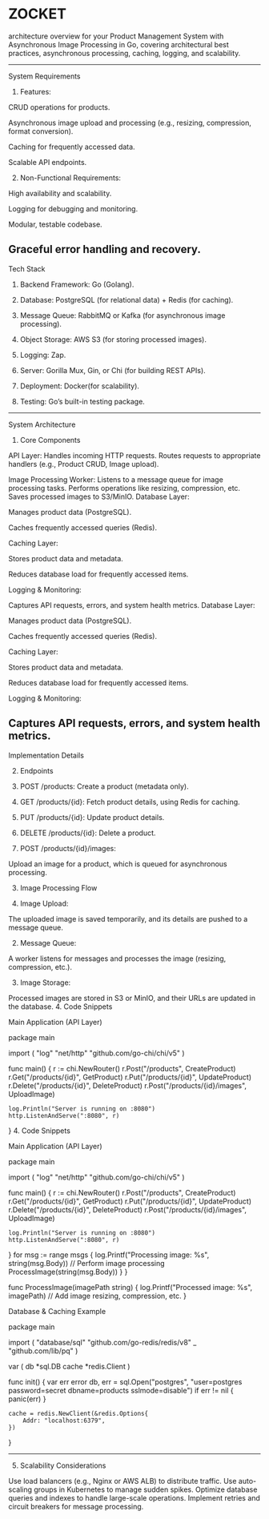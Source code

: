 # ZOCKET
 architecture overview for your Product Management System with Asynchronous Image Processing in Go, covering architectural best practices, asynchronous processing, caching, logging, and scalability.


---

System Requirements

1. Features:

CRUD operations for products.

Asynchronous image upload and processing (e.g., resizing, compression, format conversion).

Caching for frequently accessed data.

Scalable API endpoints.

2. Non-Functional Requirements:

High availability and scalability.

Logging for debugging and monitoring.

Modular, testable codebase.

Graceful error handling and recovery.
---

Tech Stack

1. Backend Framework: Go (Golang).

2. Database: PostgreSQL (for relational data) + Redis (for caching).

3. Message Queue: RabbitMQ or Kafka (for asynchronous image processing).

4. Object Storage: AWS S3  (for storing processed images).

5. Logging: Zap.

6. Server: Gorilla Mux, Gin, or Chi (for building REST APIs).

7. Deployment: Docker(for scalability).

8. Testing: Go’s built-in testing package.
---

System Architecture

1. Core Components

API Layer:
Handles incoming HTTP requests.
Routes requests to appropriate handlers (e.g., Product CRUD, Image upload).

Image Processing Worker:
Listens to a message queue for image processing tasks.
Performs operations like resizing, compression, etc.
Saves processed images to S3/MinIO.
Database Layer:

Manages product data (PostgreSQL).

Caches frequently accessed queries (Redis).


Caching Layer:

Stores product data and metadata.

Reduces database load for frequently accessed items.


Logging & Monitoring:

Captures API requests, errors, and system health metrics.
Database Layer:

Manages product data (PostgreSQL).

Caches frequently accessed queries (Redis).


Caching Layer:

Stores product data and metadata.

Reduces database load for frequently accessed items.


Logging & Monitoring:

Captures API requests, errors, and system health metrics.
---

Implementation Details

2. Endpoints

1. POST /products:
Create a product (metadata only).



2. GET /products/{id}:
Fetch product details, using Redis for caching.



3. PUT /products/{id}:
Update product details.

4. DELETE /products/{id}:
Delete a product.



5. POST /products/{id}/images:

Upload an image for a product, which is queued for asynchronous processing.

3. Image Processing Flow

1. Image Upload:

The uploaded image is saved temporarily, and its details are pushed to a message queue.

2. Message Queue:

A worker listens for messages and processes the image (resizing, compression, etc.).

3. Image Storage:

Processed images are stored in S3 or MinIO, and their URLs are updated in the database.
4. Code Snippets

Main Application (API Layer)

package main

import (
	"log"
	"net/http"
	"github.com/go-chi/chi/v5"
)

func main() {
	r := chi.NewRouter()
	r.Post("/products", CreateProduct)
	r.Get("/products/{id}", GetProduct)
	r.Put("/products/{id}", UpdateProduct)
	r.Delete("/products/{id}", DeleteProduct)
	r.Post("/products/{id}/images", UploadImage)

	log.Println("Server is running on :8080")
	http.ListenAndServe(":8080", r)
}
4. Code Snippets

Main Application (API Layer)

package main

import (
	"log"
	"net/http"
	"github.com/go-chi/chi/v5"
)

func main() {
	r := chi.NewRouter()
	r.Post("/products", CreateProduct)
	r.Get("/products/{id}", GetProduct)
	r.Put("/products/{id}", UpdateProduct)
	r.Delete("/products/{id}", DeleteProduct)
	r.Post("/products/{id}/images", UploadImage)

	log.Println("Server is running on :8080")
	http.ListenAndServe(":8080", r)
}
for msg := range msgs {
		log.Printf("Processing image: %s", string(msg.Body))
		// Perform image processing
		ProcessImage(string(msg.Body))
	}
}

func ProcessImage(imagePath string) {
	log.Printf("Processed image: %s", imagePath)
	// Add image resizing, compression, etc.
}

Database & Caching Example

package main

import (
	"database/sql"
	"github.com/go-redis/redis/v8"
	_ "github.com/lib/pq"
)

var (
	db    *sql.DB
	cache *redis.Client
)

func init() {
	var err error
	db, err = sql.Open("postgres", "user=postgres password=secret 
 dbname=products sslmode=disable")
	if err != nil {
		panic(err)
	}

	cache = redis.NewClient(&redis.Options{
		Addr: "localhost:6379",
	})
}


---

5. Scalability Considerations

Use load balancers (e.g., Nginx or AWS ALB) to distribute traffic.
Use auto-scaling groups in Kubernetes to manage sudden spikes.
Optimize database queries and indexes to handle large-scale operations.
Implement retries and circuit breakers for message processing.







